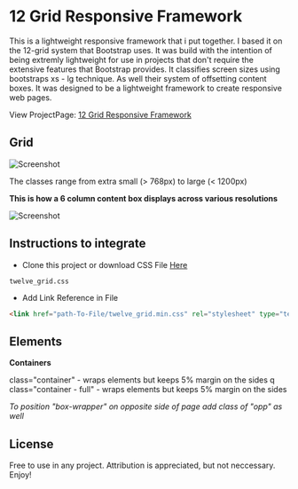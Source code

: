 12 Grid Responsive Framework
==============
This is a lightweight responsive framework that i put together. I based it on the 12-grid system that Bootstrap uses. It was build with the intention of being extremly lightweight for use in projects that don't require the extensive features that Bootstrap provides. It classifies screen sizes using bootstraps xs - lg technique. As well their system of offsetting content boxes. It was designed to be a lightweight framework to create responsive web pages.

View ProjectPage: [12 Grid Responsive Framework](http://bit.ly/responsivegrid)

Grid
--------------
![Screenshot](http://dominikdev.com/resources/github/screenshots/gridimg1.jpg "Screenshot")

The classes range from extra small (> 768px) to large (< 1200px)

**This is how a 6 column content box displays across various resolutions**

![Screenshot](http://dominikdev.com/resources/github/screenshots/gridimg2.jpg "Screenshot")

Instructions to integrate
--------------

- Clone this project or download CSS File [Here](http://bit.ly/responsivegrid)
```
twelve_grid.css
````
- Add Link Reference in File

```HTML
<link href="path-To-File/twelve_grid.min.css" rel="stylesheet" type="text/css" />
```

Elements
--------------
**Containers**

class="container" - wraps elements but keeps 5% margin on the sides
q
class="container - full" - wraps elements but keeps 5% margin on the sides




*To position "box-wrapper" on opposite side of page add class of "opp" as well*

License
--------------
Free to use in any project. Attribution is appreciated, but not neccessary. Enjoy!
